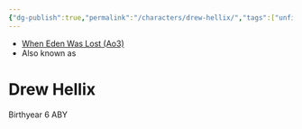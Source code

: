 ```yaml
---
{"dg-publish":true,"permalink":"/characters/drew-hellix/","tags":["unfinished","character"],"dgHomeLink":false}
---
```


- [When Eden Was Lost (Ao3)](https://archiveofourown.org/works/19334440/chapters/45992584)
- Also known as 

# Drew Hellix

Birthyear 6 ABY